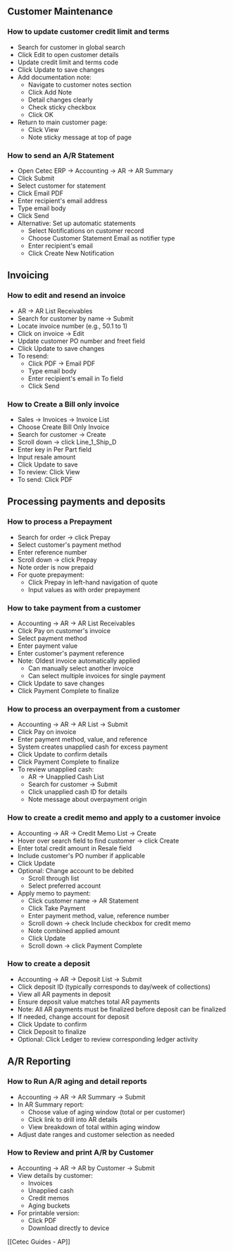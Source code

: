 ## Customer Maintenance

### How to update customer credit limit and terms

- Search for customer in global search
- Click Edit to open customer details
- Update credit limit and terms code
- Click Update to save changes
- Add documentation note:
    - Navigate to customer notes section
    - Click Add Note
    - Detail changes clearly
    - Check sticky checkbox
    - Click OK
- Return to main customer page:
    - Click View
    - Note sticky message at top of page

### How to send an A/R Statement

- Open Cetec ERP -> Accounting -> AR -> AR Summary
- Click Submit
- Select customer for statement
- Click Email PDF
- Enter recipient's email address
- Type email body
- Click Send
- Alternative: Set up automatic statements
    - Select Notifications on customer record
    - Choose Customer Statement Email as notifier type
    - Enter recipient's email
    - Click Create New Notification

## Invoicing

### How to edit and resend an invoice

- AR -> AR List Receivables
- Search for customer by name -> Submit
- Locate invoice number (e.g., 50.1 to 1)
- Click on invoice -> Edit
- Update customer PO number and freet field
- Click Update to save changes
- To resend:
    - Click PDF -> Email PDF
    - Type email body
    - Enter recipient's email in To field
    - Click Send

### How to Create a Bill only invoice

- Sales -> Invoices -> Invoice List
- Choose Create Bill Only Invoice
- Search for customer -> Create
- Scroll down -> click Line_1_Ship_D
- Enter key in Per Part field
- Input resale amount
- Click Update to save
- To review: Click View
- To send: Click PDF

## Processing payments and deposits

### How to process a Prepayment

- Search for order -> click Prepay
- Select customer's payment method
- Enter reference number
- Scroll down -> click Prepay
- Note order is now prepaid
- For quote prepayment:
    - Click Prepay in left-hand navigation of quote
    - Input values as with order prepayment

### How to take payment from a customer

- Accounting -> AR -> AR List Receivables
- Click Pay on customer's invoice
- Select payment method
- Enter payment value
- Enter customer's payment reference
- Note: Oldest invoice automatically applied
    - Can manually select another invoice
    - Can select multiple invoices for single payment
- Click Update to save changes
- Click Payment Complete to finalize

### How to process an overpayment from a customer

- Accounting -> AR -> AR List -> Submit
- Click Pay on invoice
- Enter payment method, value, and reference
- System creates unapplied cash for excess payment
- Click Update to confirm details
- Click Payment Complete to finalize
- To review unapplied cash:
    - AR -> Unapplied Cash List
    - Search for customer -> Submit
    - Click unapplied cash ID for details
    - Note message about overpayment origin

### How to create a credit memo and apply to a customer invoice

- Accounting -> AR -> Credit Memo List -> Create
- Hover over search field to find customer -> click Create
- Enter total credit amount in Resale field
- Include customer's PO number if applicable
- Click Update
- Optional: Change account to be debited
    - Scroll through list
    - Select preferred account
- Apply memo to payment:
    - Click customer name -> AR Statement
    - Click Take Payment
    - Enter payment method, value, reference number
    - Scroll down -> check Include checkbox for credit memo
    - Note combined applied amount
    - Click Update
    - Scroll down -> click Payment Complete

### How to create a deposit

- Accounting -> AR -> Deposit List -> Submit
- Click deposit ID (typically corresponds to day/week of collections)
- View all AR payments in deposit
- Ensure deposit value matches total AR payments
- Note: All AR payments must be finalized before deposit can be finalized
- If needed, change account for deposit
- Click Update to confirm
- Click Deposit to finalize
- Optional: Click Ledger to review corresponding ledger activity

## A/R Reporting

### How to Run A/R aging and detail reports

- Accounting -> AR -> AR Summary -> Submit
- In AR Summary report:
    - Choose value of aging window (total or per customer)
    - Click link to drill into AR details
    - View breakdown of total within aging window
- Adjust date ranges and customer selection as needed

### How to Review and print A/R by Customer

- Accounting -> AR -> AR by Customer -> Submit
- View details by customer:
    - Invoices
    - Unapplied cash
    - Credit memos
    - Aging buckets
- For printable version:
    - Click PDF
    - Download directly to device

[[Cetec Guides - AP]]